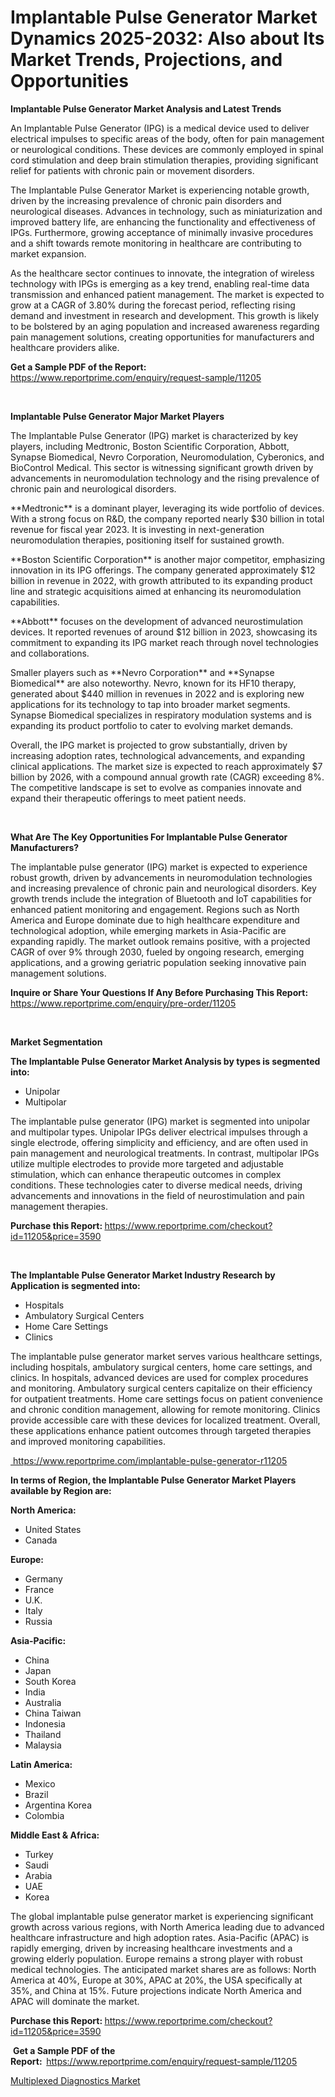 <p><h1>Implantable Pulse Generator Market Dynamics 2025-2032: Also about Its Market Trends, Projections, and Opportunities</h1></p><p><strong>Implantable Pulse Generator Market Analysis and Latest Trends</strong></p>
<p><p>An Implantable Pulse Generator (IPG) is a medical device used to deliver electrical impulses to specific areas of the body, often for pain management or neurological conditions. These devices are commonly employed in spinal cord stimulation and deep brain stimulation therapies, providing significant relief for patients with chronic pain or movement disorders. </p><p>The Implantable Pulse Generator Market is experiencing notable growth, driven by the increasing prevalence of chronic pain disorders and neurological diseases. Advances in technology, such as miniaturization and improved battery life, are enhancing the functionality and effectiveness of IPGs. Furthermore, growing acceptance of minimally invasive procedures and a shift towards remote monitoring in healthcare are contributing to market expansion. </p><p>As the healthcare sector continues to innovate, the integration of wireless technology with IPGs is emerging as a key trend, enabling real-time data transmission and enhanced patient management. The market is expected to grow at a CAGR of 3.80% during the forecast period, reflecting rising demand and investment in research and development. This growth is likely to be bolstered by an aging population and increased awareness regarding pain management solutions, creating opportunities for manufacturers and healthcare providers alike.</p></p>
<p><strong>Get a Sample PDF of the Report:&nbsp;</strong> <a href="https://www.reportprime.com/enquiry/request-sample/11205?utm_campaign=3530&utm_medium=2&utm_source=Github&utm_content=ia&utm_term=20032025&utm_id=implantable-pulse-generator">https://www.reportprime.com/enquiry/request-sample/11205</a></p>
<p>&nbsp;</p>
<p><strong>Implantable Pulse Generator Major Market Players</strong></p>
<p><p>The Implantable Pulse Generator (IPG) market is characterized by key players, including Medtronic, Boston Scientific Corporation, Abbott, Synapse Biomedical, Nevro Corporation, Neuromodulation, Cyberonics, and BioControl Medical. This sector is witnessing significant growth driven by advancements in neuromodulation technology and the rising prevalence of chronic pain and neurological disorders.</p><p>**Medtronic** is a dominant player, leveraging its wide portfolio of devices. With a strong focus on R&D, the company reported nearly $30 billion in total revenue for fiscal year 2023. It is investing in next-generation neuromodulation therapies, positioning itself for sustained growth.</p><p>**Boston Scientific Corporation** is another major competitor, emphasizing innovation in its IPG offerings. The company generated approximately $12 billion in revenue in 2022, with growth attributed to its expanding product line and strategic acquisitions aimed at enhancing its neuromodulation capabilities.</p><p>**Abbott** focuses on the development of advanced neurostimulation devices. It reported revenues of around $12 billion in 2023, showcasing its commitment to expanding its IPG market reach through novel technologies and collaborations.</p><p>Smaller players such as **Nevro Corporation** and **Synapse Biomedical** are also noteworthy. Nevro, known for its HF10 therapy, generated about $440 million in revenues in 2022 and is exploring new applications for its technology to tap into broader market segments. Synapse Biomedical specializes in respiratory modulation systems and is expanding its product portfolio to cater to evolving market demands.</p><p>Overall, the IPG market is projected to grow substantially, driven by increasing adoption rates, technological advancements, and expanding clinical applications. The market size is expected to reach approximately $7 billion by 2026, with a compound annual growth rate (CAGR) exceeding 8%. The competitive landscape is set to evolve as companies innovate and expand their therapeutic offerings to meet patient needs.</p></p>
<p>&nbsp;</p>
<p><strong>What Are The Key Opportunities For Implantable Pulse Generator Manufacturers?</strong></p>
<p><p>The implantable pulse generator (IPG) market is expected to experience robust growth, driven by advancements in neuromodulation technologies and increasing prevalence of chronic pain and neurological disorders. Key growth trends include the integration of Bluetooth and IoT capabilities for enhanced patient monitoring and engagement. Regions such as North America and Europe dominate due to high healthcare expenditure and technological adoption, while emerging markets in Asia-Pacific are expanding rapidly. The market outlook remains positive, with a projected CAGR of over 9% through 2030, fueled by ongoing research, emerging applications, and a growing geriatric population seeking innovative pain management solutions.</p></p>
<p><strong>Inquire or Share Your Questions If Any Before Purchasing This Report:</strong> <a href="https://www.reportprime.com/enquiry/pre-order/11205?utm_campaign=3530&utm_medium=2&utm_source=Github&utm_content=ia&utm_term=20032025&utm_id=implantable-pulse-generator">https://www.reportprime.com/enquiry/pre-order/11205</a></p>
<p>&nbsp;</p>
<p><strong>Market Segmentation</strong></p>
<p><strong>The Implantable Pulse Generator Market Analysis by types is segmented into:</strong></p>
<p><ul><li>Unipolar</li><li>Multipolar</li></ul></p>
<p><p>The implantable pulse generator (IPG) market is segmented into unipolar and multipolar types. Unipolar IPGs deliver electrical impulses through a single electrode, offering simplicity and efficiency, and are often used in pain management and neurological treatments. In contrast, multipolar IPGs utilize multiple electrodes to provide more targeted and adjustable stimulation, which can enhance therapeutic outcomes in complex conditions. These technologies cater to diverse medical needs, driving advancements and innovations in the field of neurostimulation and pain management therapies.</p></p>
<p><strong>Purchase this Report:&nbsp;</strong><a href="https://www.reportprime.com/checkout?id=11205&price=3590&utm_campaign=3530&utm_medium=2&utm_source=Github&utm_content=ia&utm_term=20032025&utm_id=implantable-pulse-generator">https://www.reportprime.com/checkout?id=11205&price=3590</a></p>
<p>&nbsp;</p>
<p><strong>The Implantable Pulse Generator Market Industry Research by Application is segmented into:</strong></p>
<p><ul><li>Hospitals</li><li>Ambulatory Surgical Centers</li><li>Home Care Settings</li><li>Clinics</li></ul></p>
<p><p>The implantable pulse generator market serves various healthcare settings, including hospitals, ambulatory surgical centers, home care settings, and clinics. In hospitals, advanced devices are used for complex procedures and monitoring. Ambulatory surgical centers capitalize on their efficiency for outpatient treatments. Home care settings focus on patient convenience and chronic condition management, allowing for remote monitoring. Clinics provide accessible care with these devices for localized treatment. Overall, these applications enhance patient outcomes through targeted therapies and improved monitoring capabilities.</p></p>
<p><a href="https://www.reportprime.com/implantable-pulse-generator-r11205?utm_campaign=3530&utm_medium=2&utm_source=Github&utm_content=ia&utm_term=20032025&utm_id=implantable-pulse-generator">&nbsp;https://www.reportprime.com/implantable-pulse-generator-r11205</a></p>
<p><strong>In terms of Region, the Implantable Pulse Generator Market Players available by Region are:</strong></p>
<p>
    <p> <strong> North America: </strong>
        <ul>
            <li>United States</li>
            <li>Canada</li>
        </ul>
        </p> 
    <p> <strong> Europe: </strong>
        <ul>
            <li>Germany</li>
            <li>France</li>
            <li>U.K.</li>
            <li>Italy</li>
            <li>Russia</li>
        </ul>
        </p> 
    <p> <strong> Asia-Pacific: </strong>
        <ul>
            <li>China</li>
            <li>Japan</li>
            <li>South Korea</li>
            <li>India</li>
            <li>Australia</li>
            <li>China Taiwan</li>
            <li>Indonesia</li>
            <li>Thailand</li>
            <li>Malaysia</li>
        </ul>
        </p> 
    <p> <strong> Latin America: </strong>
        <ul>
            <li>Mexico</li>
            <li>Brazil</li>
            <li>Argentina Korea</li>
            <li>Colombia</li>
        </ul>
        </p> 
    <p> <strong> Middle East & Africa: </strong>
        <ul>
            <li>Turkey</li>
            <li>Saudi</li>
            <li>Arabia</li>
            <li>UAE</li>
            <li>Korea</li>
        </ul>
    </p>
    </p>
<p><p>The global implantable pulse generator market is experiencing significant growth across various regions, with North America leading due to advanced healthcare infrastructure and high adoption rates. Asia-Pacific (APAC) is rapidly emerging, driven by increasing healthcare investments and a growing elderly population. Europe remains a strong player with robust medical technologies. The anticipated market shares are as follows: North America at 40%, Europe at 30%, APAC at 20%, the USA specifically at 35%, and China at 15%. Future projections indicate North America and APAC will dominate the market.</p></p>
<p><strong>Purchase this Report: </strong><a href="https://www.reportprime.com/checkout?id=11205&price=3590&utm_campaign=3530&utm_medium=2&utm_source=Github&utm_content=ia&utm_term=20032025&utm_id=implantable-pulse-generator">https://www.reportprime.com/checkout?id=11205&price=3590</a></p>
<p>&nbsp;<strong>Get a Sample PDF of the Report:&nbsp;&nbsp;</strong><a href="https://www.reportprime.com/enquiry/request-sample/11205?utm_campaign=3530&utm_medium=2&utm_source=Github&utm_content=ia&utm_term=20032025&utm_id=implantable-pulse-generator">https://www.reportprime.com/enquiry/request-sample/11205</a></p>
<p><strong></strong></p>
<p><p><a href="https://github.com/melkebps5/Market-Research-Report-List-1/blob/main/multiplexed-diagnostics-market.md?utm_campaign=3530&utm_medium=2&utm_source=Github&utm_content=ia&utm_term=20032025&utm_id=implantable-pulse-generator">Multiplexed Diagnostics Market</a></p></p>